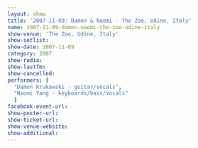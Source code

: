 ```yaml
---
layout: show
title: '2007-11-09: Damon & Naomi - The Zoo, Udine, Italy'
name: 2007-11-09-damon-naomi-the-zoo-udine-italy
show-venue: 'The Zoo, Udine, Italy'
show-setlist: 
show-date: 2007-11-09
category: 2007
show-radio: 
show-lastfm: 
show-cancelled: 
performers: [
  "Damon Krukowski - guitar/vocals",
  "Naomi Yang - keyboards/bass/vocals"
  ]
facebook-event-url: 
show-poster-url: 
show-ticket-url: 
show-venue-website: 
show-additional: 
---
```


